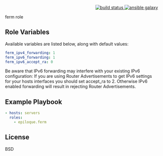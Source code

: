 <p align="right">
    <a href="https://travis-ci.org/epiloque/ansible-ferm">
        <img src="https://travis-ci.org/epiloque/ansible-ferm.svg?branch=master"
             alt="build status">
    </a>
        <a href="https://galaxy.ansible.com/epiloque/ferm">
        <img src="https://img.shields.io/badge/ansible--galaxy-ferm-blue.svg"
             alt="ansible galaxy">
    </a>
</p>

ferm role

## Role Variables

Available variables are listed below, along with default values:

```yaml
ferm_ipv4_forwarding: 1
ferm_ipv6_forwarding: 1
ferm_ipv6_accept_ra: 0
```

Be aware that IPv6 forwarding may interfere with your existing IPv6
configuration: If you are using Router Advertisements to get IPv6 settings for
your hosts interfaces you should set accept_ra to 2. Otherwise IPv6 enabled
forwarding will result in rejecting Router Advertisements.

## Example Playbook

```yaml
- hosts: servers
  roles:
    - epiloque.ferm
```

## License

BSD
